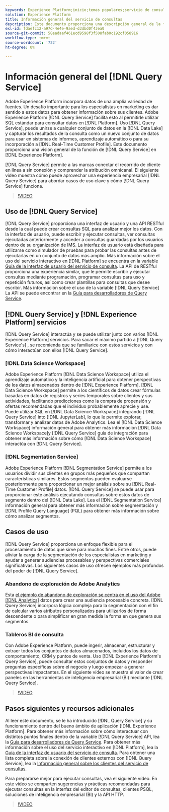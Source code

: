 ```yaml
---
keywords: Experience Platform;inicio;temas populares;servicio de consulta;servicio de consulta;consulta
solution: Experience Platform
title: Información general del servicio de consultas
description: Este documento proporciona una descripción general de la función del servicio de consultas dentro del Experience Platform.
exl-id: fdaefc12-a97d-4e4e-9aed-d3dbd0f43ea0
source-git-commit: 58eadaaf461ecd9598f3f508fab0c192cf058916
workflow-type: tm+mt
source-wordcount: '722'
ht-degree: 0%

---
```


# Información general del [!DNL Query Service]

Adobe Experience Platform incorpora datos de una amplia variedad de fuentes. Un desafío importante para los especialistas en marketing es dar sentido a estos datos para obtener información sobre sus clientes. Adobe Experience Platform [!DNL Query Service] facilita esto al permitirle utilizar SQL estándar para consultar datos en [!DNL Platform]. Uso [!DNL Query Service], puede unirse a cualquier conjunto de datos en la [!DNL Data Lake] y capturar los resultados de la consulta como un nuevo conjunto de datos para usar en sistemas de informes, aprendizaje automático o para su incorporación a [!DNL Real-Time Customer Profile]. Este documento proporciona una visión general de la función de [!DNL Query Service] en [!DNL Experience Platform].

[!DNL Query Service] permite a las marcas conectar el recorrido de cliente en línea a sin conexión y comprender la atribución omnicanal. El siguiente vídeo muestra cómo puede aprovechar una experiencia empresarial [!DNL Query Service] para abordar casos de uso clave y cómo [!DNL Query Service] funciona.

>[!VIDEO](https://video.tv.adobe.com/v/29795?quality=12&learn=on)

## Uso de [!DNL Query Service]

[!DNL Query Service] proporciona una interfaz de usuario y una API RESTful desde la cual puede crear consultas SQL para analizar mejor los datos. Con la interfaz de usuario, puede escribir y ejecutar consultas, ver consultas ejecutadas anteriormente y acceder a consultas guardadas por los usuarios dentro de su organización de IMS. La interfaz de usuario está diseñada para utilizarse como simulador de pruebas para probar las consultas antes de ejecutarlas en un conjunto de datos más amplio. Más información sobre el uso del servicio interactivo en [!DNL Platform] se encuentra en la variable [Guía de la interfaz de usuario del servicio de consulta](ui/overview.md). La API de RESTful proporciona una experiencia similar, que le permite escribir y ejecutar consultas mediante programación, programar consultas para uso y repetición futuros, así como crear plantillas para consultas que desee escribir. Más información sobre el uso de la variable [!DNL Query Service] La API se puede encontrar en la [Guía para desarrolladores de Query Service](api/getting-started.md).

## [!DNL Query Service] y [!DNL Experience Platform] servicios

[!DNL Query Service] interactúa y se puede utilizar junto con varios [!DNL Experience Platform] servicios. Para sacar el máximo partido a [!DNL Query Service's] , se recomienda que se familiarice con estos servicios y con cómo interactúan con ellos [!DNL Query Service].

### [!DNL Data Science Workspace]

Adobe Experience Platform [!DNL Data Science Workspace] utiliza el aprendizaje automático y la inteligencia artificial para obtener perspectivas de los datos almacenados dentro de [!DNL Experience Platform]. [!DNL Data Science Workspace] permite a los científicos de datos crear fórmulas basadas en datos de registros y series temporales sobre clientes y sus actividades, facilitando predicciones como la compra de propensión y ofertas recomendadas que el individuo probablemente aprecie y use. Puede utilizar SQL en [!DNL Data Science Workspace] integrando [!DNL Query Service] into [!DNL JupyterLab], lo que le permite explorar, transformar y analizar datos de Adobe Analytics. Lea el [!DNL Data Science Workspace] información general para obtener más información [!DNL Data Science Workspace]y [!DNL Query Service] guía de integración para obtener más información sobre cómo [!DNL Data Science Workspace] interactúa con [!DNL Query Service].

### [!DNL Segmentation Service]

Adobe Experience Platform [!DNL Segmentation Service] permite a los usuarios dividir sus clientes en grupos más pequeños que compartan características similares. Estos segmentos pueden evaluarse posteriormente para proporcionar un mejor análisis sobre su [!DNL Real-Time Customer Profile] datos. [!DNL Query Service] se puede usar para proporcionar este análisis ejecutando consultas sobre estos datos de segmento dentro del [!DNL Data Lake]. Lea el [!DNL Segmentation Service] información general para obtener más información sobre segmentación y [!DNL Profile Query Language] (PQL) para obtener más información sobre cómo analizar segmentos.

## Casos de uso

[!DNL Query Service] proporciona un enfoque flexible para el procesamiento de datos que sirve para muchos fines. Entre otros, puede aliviar la carga de la segmentación de los especialistas en marketing y ayudar a generar audiencias procesables y perspectivas comerciales significativas. Los siguientes casos de uso ofrecen ejemplos más profundos del poder de [!DNL Query Service].

### Abandono de exploración de Adobe Analytics

Esta [el ejemplo de abandono de exploración se centra en el uso del Adobe [!DNL Analytics]](./use-cases/abandoned-browse.md) datos para crear una audiencia procesable concreta. [!DNL Query Service] incorpora lógica compleja para la segmentación con el fin de calcular varios atributos personalizados para utilizarlos de forma descendente o para simplificar en gran medida la forma en que genera sus segmentos.

### Tableros BI de consulta

Con Adobe Experience Platform, puede ingerir, almacenar, estructurar y extraer todos los conjuntos de datos almacenados, incluidos los datos de comportamiento, CRM y puntos de venta. Uso [!DNL Experience Platform's Query Service], puede consultar estos conjuntos de datos y responder preguntas específicas sobre el negocio y luego empezar a generar perspectivas impactantes. En el siguiente vídeo se muestra el valor de crear paneles en las herramientas de inteligencia empresarial (BI) mediante [!DNL Query Service].

>[!VIDEO](https://video.tv.adobe.com/v/28981?quality=12&learn=on)

## Pasos siguientes y recursos adicionales

Al leer este documento, se le ha introducido [!DNL Query Service] y su funcionamiento dentro del bueno ámbito de aplicación [!DNL Experience Platform]. Para obtener más información sobre cómo interactuar con distintos puntos finales dentro de la variable [!DNL Query Service] API, lea la [Guía para desarrolladores de Query Service](api/getting-started.md). Para obtener más información sobre el uso del servicio interactivo en [!DNL Platform], lea la [Guía de la interfaz de usuario del servicio de consulta](ui/overview.md). Para obtener una lista completa sobre la conexión de clientes externos con [!DNL Query Service], lea la [Información general sobre los clientes del servicio de consultas](clients/overview.md).

Para prepararse mejor para ejecutar consultas, vea el siguiente vídeo. En este vídeo se comparten sugerencias y prácticas recomendadas para ejecutar consultas en la interfaz del editor de consultas, clientes PSQL, soluciones de inteligencia empresarial (BI) y la API HTTP.

>[!VIDEO](https://video.tv.adobe.com/v/29811?quality=12&learn=on)
